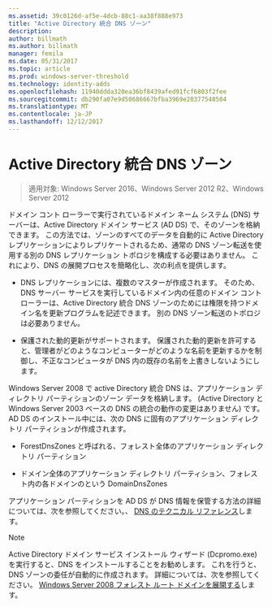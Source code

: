 ```yaml
---
ms.assetid: 39c0126d-af5e-4dcb-88c1-aa38f888e973
title: "Active Directory 統合 DNS ゾーン"
description: 
author: billmath
ms.author: billmath
manager: femila
ms.date: 05/31/2017
ms.topic: article
ms.prod: windows-server-threshold
ms.technology: identity-adds
ms.openlocfilehash: 11940ddda320ea36bf8439afed91fcf6803f2fee
ms.sourcegitcommit: db290fa07e9d50686667bfba3969e20377548504
ms.translationtype: MT
ms.contentlocale: ja-JP
ms.lasthandoff: 12/12/2017
---
```

# <a name="active-directory-integrated-dns-zones"></a>Active Directory 統合 DNS ゾーン

>適用対象: Windows Server 2016、Windows Server 2012 R2、Windows Server 2012

ドメイン コント ローラーで実行されているドメイン ネーム システム (DNS) サーバーは、Active Directory ドメイン サービス (AD DS) で、そのゾーンを格納できます。 この方法では、ゾーンのすべてのデータを自動的に Active Directory レプリケーションによりレプリケートされるため、通常の DNS ゾーン転送を使用する別の DNS レプリケーション トポロジを構成する必要はありません。 これにより、DNS の展開プロセスを簡略化し、次の利点を提供します。  
  
-   DNS レプリケーションには、複数のマスターが作成されます。 そのため、DNS サーバー サービスを実行しているドメイン内の任意のドメイン コント ローラーは、Active Directory 統合 DNS ゾーンのためには権限を持つドメイン名を更新プログラムを記述できます。 別の DNS ゾーン転送のトポロジは必要ありません。  
  
-   保護された動的更新がサポートされます。 保護された動的更新を許可すると、管理者がどのようなコンピューターがどのような名前を更新するかを制御し、不正なコンピュータが DNS 内の既存の名前を上書きしないようにします。  
  
Windows Server 2008 で active Directory 統合 DNS は、アプリケーション ディレクトリ パーティションのゾーン データを格納します。 (Active Directory と Windows Server 2003 ベースの DNS の統合の動作の変更はありません) です。AD DS のインストール中には、次の DNS に固有のアプリケーション ディレクトリ パーティションが作成されます。  
  
-   ForestDnsZones と呼ばれる、フォレスト全体のアプリケーション ディレクトリ パーティション  
  
-   ドメイン全体のアプリケーション ディレクトリ パーティション、フォレスト内の各ドメインのという DomainDnsZones  
  
アプリケーション パーティションを AD DS が DNS 情報を保管する方法の詳細については、次を参照してください。、 [DNS のテクニカル リファレンス](https://go.microsoft.com/fwlink/?LinkId=106636)します。  
  
> [!NOTE]  
> Active Directory ドメイン サービス インストール ウィザード (Dcpromo.exe) を実行すると、DNS をインストールすることをお勧めします。 これを行うと、DNS ゾーンの委任が自動的に作成されます。 詳細については、次を参照してください。 [Windows Server 2008 フォレスト ルート ドメインを展開する](https://technet.microsoft.com/library/cc731174.aspx)します。  
  


